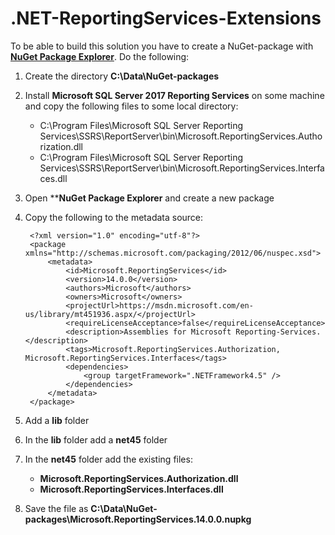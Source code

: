 # .NET-ReportingServices-Extensions

To be able to build this solution you have to create a NuGet-package with [**NuGet Package Explorer**](https://github.com/NuGetPackageExplorer/NuGetPackageExplorer). Do the following:
1. Create the directory **C:\Data\NuGet-packages**
2. Install **Microsoft SQL Server 2017 Reporting Services** on some machine and copy the following files to some local directory:
   - C:\Program Files\Microsoft SQL Server Reporting Services\SSRS\ReportServer\bin\Microsoft.ReportingServices.Authorization.dll
   - C:\Program Files\Microsoft SQL Server Reporting Services\SSRS\ReportServer\bin\Microsoft.ReportingServices.Interfaces.dll
3. Open ****NuGet Package Explorer** and create a new package
4. Copy the following to the metadata source:

        <?xml version="1.0" encoding="utf-8"?>
        <package xmlns="http://schemas.microsoft.com/packaging/2012/06/nuspec.xsd">
            <metadata>
                <id>Microsoft.ReportingServices</id>
                <version>14.0.0</version>
                <authors>Microsoft</authors>
                <owners>Microsoft</owners>
                <projectUrl>https://msdn.microsoft.com/en-us/library/mt451936.aspx/</projectUrl>
                <requireLicenseAcceptance>false</requireLicenseAcceptance>
                <description>Assemblies for Microsoft Reporting-Services.</description>
                <tags>Microsoft.ReportingServices.Authorization, Microsoft.ReportingServices.Interfaces</tags>
                <dependencies>
                    <group targetFramework=".NETFramework4.5" />
                </dependencies>
            </metadata>
        </package>

5. Add a **lib** folder
6. In the **lib** folder add a **net45** folder
7. In the **net45** folder add the existing files:
   - **Microsoft.ReportingServices.Authorization.dll**
   - **Microsoft.ReportingServices.Interfaces.dll**
8. Save the file as **C:\Data\NuGet-packages\Microsoft.ReportingServices.14.0.0.nupkg**